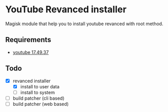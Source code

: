 # YouTube Revanced installer
Magisk module that help you to install youtube revanced with root method.

## Requirements
- [youtube 17.49.37](https://www.apkmirror.com/apk/google-inc/youtube/youtube-17-49-37-release/youtube-17-49-37-2-android-apk-download/)

## Todo
- [x] revanced installer
	- [x] install to user data
	- [ ] install to system
- [ ] build patcher (cli based)
- [ ] build patcher (web based)